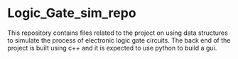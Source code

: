 # Logic_Gate_sim_repo
This repository contains files related to the project on using data structures to simulate the process of electronic logic gate circuits. 
The back end of the project is built using c++ and it is expected to use python to build a gui. 
